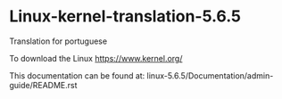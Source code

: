 # Linux-kernel-translation-5.6.5
Translation for portuguese

To download the Linux
https://www.kernel.org/

This documentation can be found at: linux-5.6.5/Documentation/admin-guide/README.rst
